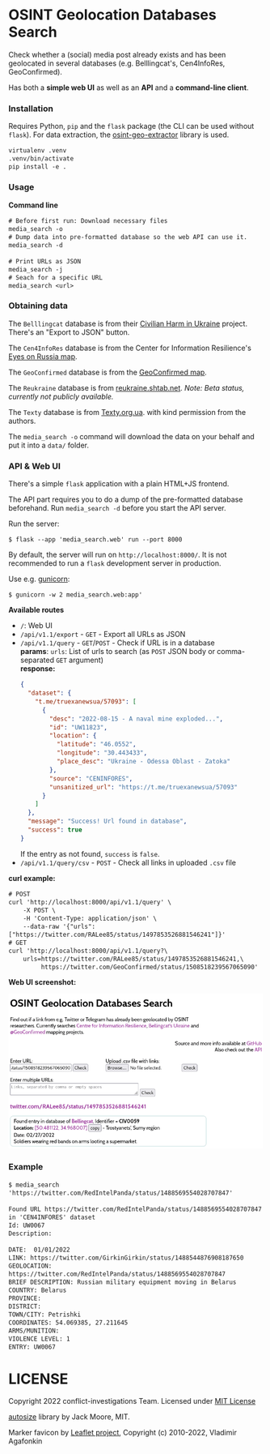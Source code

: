 # OSINT Geolocation Databases Search

Check whether a (social) media post already exists and has been geolocated in
several databases (e.g. Belllingcat's, Cen4InfoRes, GeoConfirmed).

Has both a **simple web UI** as well as an **API** and a **command-line client**.

### Installation

Requires Python, `pip` and the `flask` package (the CLI can be used without
`flask`).
For data extraction, the
[osint-geo-extractor](https://pypi.org/project/osint-geo-extractor/) library is
used.

```console
virtualenv .venv
.venv/bin/activate
pip install -e .
```

### Usage

**Command line**
```console
# Before first run: Download necessary files
media_search -o
# Dump data into pre-formatted database so the web API can use it.
media_search -d

# Print URLs as JSON
media_search -j
# Seach for a specific URL
media_search <url>
```

### Obtaining data
The `Belllingcat` database is from their
[Civilian Harm in Ukraine](https://ukraine.bellingcat.com/) project.
There's an "Export to JSON" button.

The `Cen4InfoRes` database is from the Center for Information Resilience's
[Eyes on Russia map](https://eyesonrussia.org/).

The `GeoConfirmed` database is from the
[GeoConfirmed map](https://geoconfirmed.azurewebsites.net/).

The `Reukraine` database is from [reukraine.shtab.net](https://reukraine.shtab.net).
*Note: Beta status, currently not publicly available.*

The `Texty` database is from
[Texty.org.ua](https://texty.org.ua/projects/107577/under-attack-what-and-when-russia-shelled-ukraine/).
with kind permission from the authors.

The `media_search -o` command will download the data on your behalf and put it
into a `data/` folder.

### API & Web UI
There's a simple `flask` application with a plain HTML+JS frontend.

The API part requires you to do a dump of the pre-formatted database beforehand.
Run `media_search -d` before you start the API server.

Run the server:
```console
$ flask --app 'media_search.web' run --port 8000
```

By default, the server will run on `http://localhost:8000/`. It is not
recommended to run a `flask` development server in production.

Use e.g. [gunicorn](https://flask.palletsprojects.com/en/2.2.x/deploying/gunicorn/):
```console
$ gunicorn -w 2 media_search.web:app'
```

**Available routes**

- `/`: Web UI
- `/api/v1.1/export` - `GET` - Export all URLs as JSON
- `/api/v1.1/query` - `GET`/`POST` - Check if URL is in a database  
  **params**: `urls`: List of urls to search (as `POST` JSON body or
  comma-separated `GET` argument)  
  **response:**
  ```json
  {
    "dataset": {
      "t.me/truexanewsua/57093": [
        {
          "desc": "2022-08-15 - A naval mine exploded...",
          "id": "UW11823",
          "location": {
            "latitude": "46.0552",
            "longitude": "30.443433",
            "place_desc": "Ukraine - Odessa Oblast - Zatoka"
          },
          "source": "CENINFORES",
          "unsanitized_url": "https://t.me/truexanewsua/57093"
        }
      ]
    },
    "message": "Success! Url found in database",
    "success": true
  }
  ```
  If the entry as not found, `success` is `false`.
- `/api/v1.1/query/csv` - `POST` - Check all links in uploaded `.csv` file

**curl example:**  
```
# POST
curl 'http://localhost:8000/api/v1.1/query' \
    -X POST \
    -H 'Content-Type: application/json' \
    --data-raw '{"urls":["https://twitter.com/RALee85/status/1497853526881546241"]}'
# GET
curl 'http://localhost:8000/api/v1.1/query?\
    urls=https://twitter.com/RALee85/status/1497853526881546241,\
         https://twitter.com/GeoConfirmed/status/1508518239567065090'
```

**Web UI screenshot:**

![webui](./webui.png)


### Example
```console
$ media_search 'https://twitter.com/RedIntelPanda/status/1488569554028707847'

Found URL https://twitter.com/RedIntelPanda/status/1488569554028707847 in 'CEN4INFORES' dataset
Id: UW0067
Description:

DATE:  01/01/2022
LINK: https://twitter.com/GirkinGirkin/status/1488544876908187650
GEOLOCATION: https://twitter.com/RedIntelPanda/status/1488569554028707847
BRIEF DESCRIPTION: Russian military equipment moving in Belarus
COUNTRY: Belarus
PROVINCE: 
DISTRICT: 
TOWN/CITY: Petrishki
COORDINATES: 54.069385, 27.211645
ARMS/MUNITION: 
VIOLENCE LEVEL: 1
ENTRY: UW0067
```

# LICENSE
Copyright 2022 conflict-investigations Team.
Licensed under [MIT License](https://mit-license.org/)

[autosize](https://www.jacklmoore.com/autosize/) library by Jack Moore, MIT.

Marker favicon by [Leaflet project](https://leafletjs.com/), Copyright (c) 2010-2022, Vladimir Agafonkin
